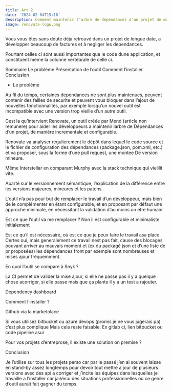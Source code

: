 ```yaml
---
title: Art 2
date: '2024-02-04T15:18'
description: Comment maintenir l'arbre de dépendances d'un projet de manière sûre et rapide grâce à un outil automatisé.
image: renovate-logo.png
---
```


Vous vous êtes sans doute déjà retrouvé dans un projet de longue date, a développer beaucoup de factures et à negliger les dependances.

Pourtant celles ci sont aussi importantes que le code dune application, et constituent meme la colonne vertébrale de celle ci.

Sommaire
Le problème
Présentation de l’outil
Comment l’installer
Conclusion

- Le problème

Au fil du temps, certaines dependances ne sont plus maintenues, peuvent contenir des failles de securite et peuvent vous bloquer dans l’ajout de nouvelles fonctionnalités, par exemple lorsqu’un nouvel outil est incompatible avec une version trop vieille d’un autre outil.

Cest la qu’intervient Renovate, un outil créée par Mend (article non remunere) pour aider les développeurs a maintenir larbre de Dépendances d’un projet, de manière incrementale et configurable.

Renovate va analyser regulierement le dépôt dans lequel le code source et le fichier de configuration des dépendances (package.json, pom.xml, etc.) et va proposer, sous la forme d’une pull request, une montee De version mineure.

Même Interstellar en comparant Murphy avec la stack technique qui vieillit vite.

Aparté sur le versionnement sémantique, l’explication de la différence entre les versions majeures, mineures et les patchs.

L'outil n’a pas pour but de remplacer le travail d’un développeur, mais bien de le complémenter en étant configurable, et en proposant par défaut une approche minimale, en nécessitant la validation d’au moins un etre humain

Est ce que l’outil va me remplacer ?
Non il est configurable et minimaliste initialement

Est ce qu’il est nécessaire, où est ce que je peux faire le travail asa place
Certes oui, mais generalement ce travail nest pas fait, cause des blocages pouvant arriver au mauvais moment et (ex du packagé json et d’une liste de pr proposées) les dépendances front par exemple sont nombreuses et mises ajour fréquemment.

En quoi l’outil se compare à Snyk ?

La CI permet de valider la mise ajour, si elle ne passe pas il y a quelque chose acorriger, si elle passe mais que ça plante il y a un test a rajouter.

Dependency dashboard

Comment l’installer ?

Github via la marketolace

Si vous utilisez bitbucket ou azure devops (promis je ne vous jugerais pa) c’est plus complique Mais cela reste faisable. Ex gitlab ci, lien bitbucket ou code pipeline asur

Pour vos projets d’entreprose, il existe une solution on premise ?

Conclusion

Je l’utilise sur tous les projets perso car par le passé j’en ai souvent laisse en stand-by assez longtemps pour devoir tout mettre a jour de plusieurs versions avec des api a corriger et j’incite les équipes dans lesquelles je travaille a l’installer car jaiVecu des situations professionnelles ou ce genre d’outil aurait fait gagner du temps.
